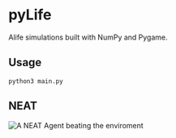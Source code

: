 # pyLife 
Alife simulations built with NumPy and Pygame. 

## Usage
```
python3 main.py
```
## NEAT
![A NEAT Agent beating the enviroment](https://raw.githubusercontent.com/PerlinWarp/YearOfAI/master/media/NEAT.gif)

